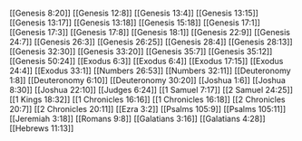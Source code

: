 [[Genesis 8:20]]
[[Genesis 12:8]]
[[Genesis 13:4]]
[[Genesis 13:15]]
[[Genesis 13:17]]
[[Genesis 13:18]]
[[Genesis 15:18]]
[[Genesis 17:1]]
[[Genesis 17:3]]
[[Genesis 17:8]]
[[Genesis 18:1]]
[[Genesis 22:9]]
[[Genesis 24:7]]
[[Genesis 26:3]]
[[Genesis 26:25]]
[[Genesis 28:4]]
[[Genesis 28:13]]
[[Genesis 32:30]]
[[Genesis 33:20]]
[[Genesis 35:7]]
[[Genesis 35:12]]
[[Genesis 50:24]]
[[Exodus 6:3]]
[[Exodus 6:4]]
[[Exodus 17:15]]
[[Exodus 24:4]]
[[Exodus 33:1]]
[[Numbers 26:53]]
[[Numbers 32:11]]
[[Deuteronomy 1:8]]
[[Deuteronomy 6:10]]
[[Deuteronomy 30:20]]
[[Joshua 1:6]]
[[Joshua 8:30]]
[[Joshua 22:10]]
[[Judges 6:24]]
[[1 Samuel 7:17]]
[[2 Samuel 24:25]]
[[1 Kings 18:32]]
[[1 Chronicles 16:16]]
[[1 Chronicles 16:18]]
[[2 Chronicles 20:7]]
[[2 Chronicles 20:11]]
[[Ezra 3:2]]
[[Psalms 105:9]]
[[Psalms 105:11]]
[[Jeremiah 3:18]]
[[Romans 9:8]]
[[Galatians 3:16]]
[[Galatians 4:28]]
[[Hebrews 11:13]]

